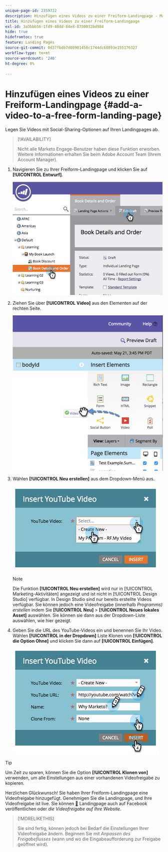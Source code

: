```yaml
---
unique-page-id: 2359722
description: Hinzufügen eines Videos zu einer Freiform-Landingpage - Marketo-Dokumente - Produktdokumentation
title: Hinzufügen eines Videos zu einer Freiform-Landingpage
exl-id: 3a3bbb56-1fd9-48dd-84e8-8750032bd984
hide: true
hidefromtoc: true
feature: Landing Pages
source-git-commit: 0d37fbdb7d08901458c1744dc68893e155176327
workflow-type: tm+mt
source-wordcount: '240'
ht-degree: 0%

---
```


# Hinzufügen eines Videos zu einer Freiform-Landingpage {#add-a-video-to-a-free-form-landing-page}

Legen Sie Videos mit Social-Sharing-Optionen auf Ihren Landingpages ab.

>[!AVAILABILITY]
>
>Nicht alle Marketo Engage-Benutzer haben diese Funktion erworben. Weitere Informationen erhalten Sie beim Adobe Account Team (Ihrem Account Manager).

1. Navigieren Sie zu Ihrer Freiform-Landingpage und klicken Sie auf **[!UICONTROL Entwurf]**.

   ![](assets/image2014-9-17-11-3a28-3a51.png)

1. Ziehen Sie über **[!UICONTROL Video]** aus den Elementen auf der rechten Seite.

   ![](assets/image2015-5-21-15-3a46-3a34.png)

1. Wählen **[!UICONTROL Neu erstellen]** aus dem Dropdown-Menü aus.

   ![](assets/image2014-9-17-11-3a29-3a8.png)

   >[!NOTE]
   >
   >Die Funktion **[!UICONTROL Neu erstellen]** wird nur in [!UICONTROL Marketing-Aktivitäten] angezeigt und ist nicht in [!UICONTROL Design Studio] verfügbar. In Design Studio sind nur bereits erstellte Videos verfügbar. Sie können jedoch eine Videofreigabe (innerhalb _Programms) erstellen_ indem Sie **[!UICONTROL Neu]** > **[!UICONTROL Neues lokales Asset]** auswählen. Sie können sie dann aus der Dropdown-Liste auswählen, wie hier gezeigt.

1. Geben Sie die URL des YouTube-Videos ein und benennen Sie Ihr Video. Wählen **[!UICONTROL in der Dropdown]** Liste Klonen von **[!UICONTROL die Option Ohne]** und klicken Sie dann auf **[!UICONTROL Einfügen]**.

   ![](assets/image2014-9-17-11-3a29-3a15.png)

>[!TIP]
>
>Um Zeit zu sparen, können Sie die Option **[!UICONTROL Klonen von]** verwenden, um alle Einstellungen aus einer vorhandenen Videofreigabe zu kopieren.

Herzlichen Glückwunsch! Sie haben Ihrer Freiform-Landingpage eine Videofreigabe hinzugefügt. Genehmigen Sie die Landingpage, und Ihre Videofreigabe ist live. Sie können [&#128279;](/help/marketo/product-docs/demand-generation/facebook/publish-landing-pages-to-facebook.md) Landingpage auch auf Facebook veröffentlichen oder _die Videofreigabe auf Ihre Website_.

>[!MORELIKETHIS]
>
>Sie sind fertig, können jedoch bei Bedarf die Einstellungen Ihrer Videofreigabe ändern. Beginnen Sie mit _Anpassen des Freigabeflusses_ (wann und wo die Eingabeaufforderung zur Freigabe geöffnet wird).
